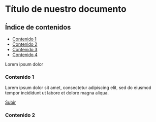 <a name="top"></a>
# Título de nuestro documento
 
## Índice de contenidos
* [Contenido 1](#item1)
* [Contenido 2](#item2)
* [Contenido 3](#item3)
* [Contenido 4](#item4)
 
Lorem ipsum dolor
 
<a name="item1"></a>
### Contenido 1
 
Lorem ipsum dolor sit amet, consectetur adipiscing elit, sed do eiusmod tempor incididunt ut labore et dolore magna aliqua.
 
[Subir](#top)
 
<a name="item2"></a>
### Contenido 2